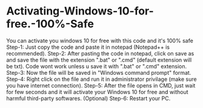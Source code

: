 # Activating-Windows-10-for-free.-100%-Safe
You can activate you windows 10 for free with this code and it's 100% safe
Step-1: Just copy the code and paste it in notepad (Notepad++ is recommended).
Step-2: After pasting the code in notepad, click on save as and save the file with the extension ".bat" or ".cmd" (default extension will be txt). Code wont work unless u save it with ".bat" or ".cmd" extension.
Step-3: Now the file will be saved in "Windows command prompt" format.
Step-4: Right click on the file and run it in administrator privilage (make sure you have internet connection).
Step-5: After the file opens in CMD, just wait for few seconds and it will activate your Windows 10 for free and without harmful third-party softwares.
(Optional) Step-6: Restart your PC.
